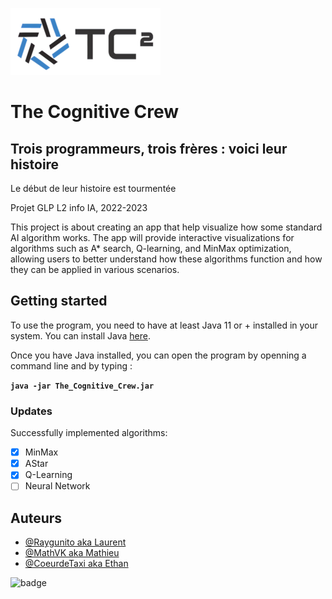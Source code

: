![Logo](https://github.com/Raygunito/GLP-IA/blob/main/readme_asset/TC_logo.png?raw=true)
# The Cognitive Crew
## Trois programmeurs, trois frères : voici leur histoire

<p>Le début de leur histoire est tourmentée</p>

<p>Projet GLP L2 info IA, 2022-2023</p>

<p>This project is about creating an app that help visualize how some standard AI algorithm works. The app will provide interactive visualizations for algorithms such as A* search, Q-learning, and MinMax optimization, allowing users to better understand how these algorithms function and how they can be applied in various scenarios.</p>

## Getting started

To use the program, you need to have at least Java 11 or + installed in your system. You can install Java [here](https://www.oracle.com/java/technologies/downloads/).

Once you have Java installed, you can open the program by openning a command line and by typing :

**`java -jar The_Cognitive_Crew.jar`**

### Updates

Successfully implemented algorithms:
- [x] MinMax
- [x] AStar
- [x] Q-Learning
- [ ] Neural Network

## Auteurs
- [@Raygunito aka Laurent](https://github.com/Raygunito)
- [@MathVK aka Mathieu](https://github.com/MathVK)
- [@CoeurdeTaxi aka Ethan](https://github.com/CoeurdeTaxi)

![badge](https://img.shields.io/badge/GLP%20IA-Too%20easy-success)